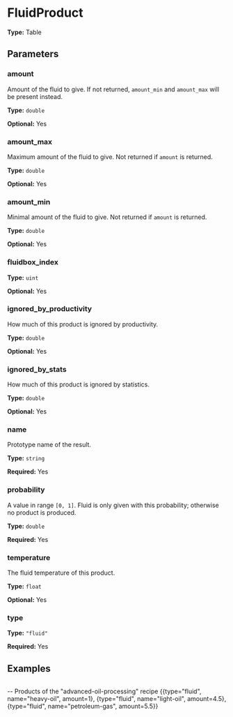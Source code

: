 # FluidProduct

**Type:** Table

## Parameters

### amount

Amount of the fluid to give. If not returned, `amount_min` and `amount_max` will be present instead.

**Type:** `double`

**Optional:** Yes

### amount_max

Maximum amount of the fluid to give. Not returned if `amount` is returned.

**Type:** `double`

**Optional:** Yes

### amount_min

Minimal amount of the fluid to give. Not returned if `amount` is returned.

**Type:** `double`

**Optional:** Yes

### fluidbox_index

**Type:** `uint`

**Optional:** Yes

### ignored_by_productivity

How much of this product is ignored by productivity.

**Type:** `double`

**Optional:** Yes

### ignored_by_stats

How much of this product is ignored by statistics.

**Type:** `double`

**Optional:** Yes

### name

Prototype name of the result.

**Type:** `string`

**Required:** Yes

### probability

A value in range `[0, 1]`. Fluid is only given with this probability; otherwise no product is produced.

**Type:** `double`

**Required:** Yes

### temperature

The fluid temperature of this product.

**Type:** `float`

**Optional:** Yes

### type

**Type:** `"fluid"`

**Required:** Yes

## Examples

```
```
-- Products of the "advanced-oil-processing" recipe
{{type="fluid", name="heavy-oil", amount=1},
  {type="fluid", name="light-oil", amount=4.5},
  {type="fluid", name="petroleum-gas", amount=5.5}}
```
```

